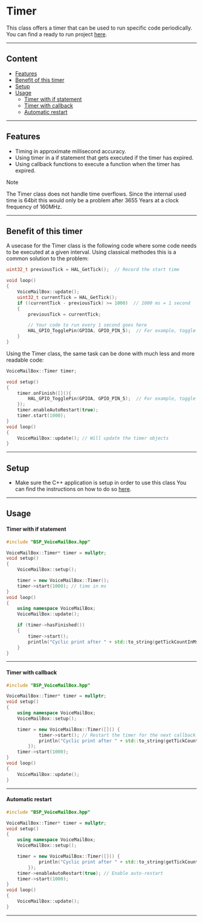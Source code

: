 # Timer
This class offers a timer that can be used to run specific code periodically.
You can find a ready to run project [here](../../Demos/F469/F469_MultiExample/README.md).

---
## Content
- [Features](#features)
- [Benefit of this timer](#benefit-of-this-timer)
- [Setup](#setup)
- [Usage](#usage)
    - [Timer with if statement](#timer-with-if-statement)
    - [Timer with callback](#timer-with-callback)
    - [Automatic restart](#auto)

---
## Features
- Timing in approximate millisecond accuracy.
- Using timer in a if statement that gets executed if the timer has expired.
- Using callback functions to execute a function when the timer has expired.

> [!NOTE]
> The Timer class does not handle time overflows.
> Since the internal used time is 64bit this would only be a problem after 3655 Years at a clock frequency of 160MHz.

---
## Benefit of this timer
A usecase for the Timer class is the following code where some code needs to be executed at a given interval. Using classical methodes this is a common solution to the problem:
``` C
uint32_t previousTick = HAL_GetTick();  // Record the start time

void loop()
{
    VoiceMailBox::update();
    uint32_t currentTick = HAL_GetTick();
    if ((currentTick - previousTick) >= 1000)  // 1000 ms = 1 second
    {
        previousTick = currentTick;

        // Your code to run every 1 second goes here
        HAL_GPIO_TogglePin(GPIOA, GPIO_PIN_5);  // For example, toggle an LED
    }
}
```

Using the Timer class, the same task can be done with much less and more readable code:
``` C++
VoiceMailBox::Timer timer;

void setup()
{
    timer.onFinish([](){
        HAL_GPIO_TogglePin(GPIOA, GPIO_PIN_5);  // For example, toggle an LED
    });
    timer.enableAutoRestart(true);
    timer.start(1000);
}
void loop()
{
    VoiceMailBox::update(); // Will update the timer objects
}
```
---
## Setup    
- Make sure the C++ application is setup in order to use this class
You can find the instructions on how to do so [here](CppFromC.md).

---
## Usage
#### Timer with if statement
``` C++ 
#include "BSP_VoiceMailBox.hpp"

VoiceMailBox::Timer* timer = nullptr;
void setup()
{
    VoiceMailBox::setup();

    timer = new VoiceMailBox::Timer();
    timer->start(1000); // time in ms
}
void loop()
{
    using namespace VoiceMailBox;
    VoiceMailBox::update();

    if (timer->hasFinished())
    {
        timer->start();
        println("Cyclic print after " + std::to_string(getTickCountInMs())+ "ms");
    }
}
```
---

#### Timer with callback
``` C++ 
#include "BSP_VoiceMailBox.hpp"

VoiceMailBox::Timer* timer = nullptr;
void setup()
{
    using namespace VoiceMailBox;
    VoiceMailBox::setup();

    timer = new VoiceMailBox::Timer([]() {
            timer->start(); // Restart the timer for the next callback
            println("Cyclic print after " + std::to_string(getTickCountInMs()) + "ms");
        });
    timer->start(1000);
}
void loop()
{
    VoiceMailBox::update();
}
```
---

#### Automatic restart
``` C++ 
#include "BSP_VoiceMailBox.hpp"

VoiceMailBox::Timer* timer = nullptr;
void setup()
{
    using namespace VoiceMailBox;
    VoiceMailBox::setup();

    timer = new VoiceMailBox::Timer([]() {
            println("Cyclic print after " + std::to_string(getTickCountInMs()) + "ms");
        });
    timer->enableAutoRestart(true); // Enable auto-restart
    timer->start(1000);
}
void loop()
{
    VoiceMailBox::update();
}
```
---